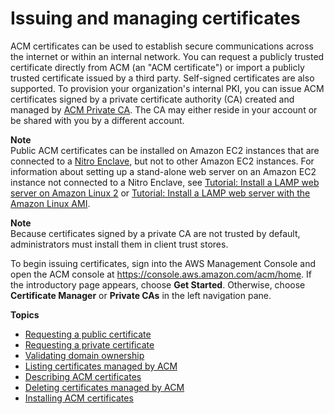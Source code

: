 # Issuing and managing certificates<a name="gs"></a>

ACM certificates can be used to establish secure communications across the internet or within an internal network\. You can request a publicly trusted certificate directly from ACM \(an "ACM certificate"\) or import a publicly trusted certificate issued by a third party\. Self\-signed certificates are also supported\. To provision your organization's internal PKI, you can issue ACM certificates signed by a private certificate authority \(CA\) created and managed by [ACM Private CA](https://docs.aws.amazon.com/acm-pca/latest/userguide/PcaWelcome.html)\. The CA may either reside in your account or be shared with you by a different account\. 

**Note**  
Public ACM certificates can be installed on Amazon EC2 instances that are connected to a [Nitro Enclave](acm-services.md#acm-nitro-enclave), but not to other Amazon EC2 instances\. For information about setting up a stand\-alone web server on an Amazon EC2 instance not connected to a Nitro Enclave, see [Tutorial: Install a LAMP web server on Amazon Linux 2](https://docs.aws.amazon.com/AWSEC2/latest/UserGuide/ec2-lamp-amazon-linux-2.html) or [Tutorial: Install a LAMP web server with the Amazon Linux AMI](https://docs.aws.amazon.com/AWSEC2/latest/UserGuide/install-LAMP.html)\.

**Note**  
Because certificates signed by a private CA are not trusted by default, administrators must install them in client trust stores\.

To begin issuing certificates, sign into the AWS Management Console and open the ACM console at [https://console\.aws\.amazon\.com/acm/home](https://console.aws.amazon.com/acm/home)\. If the introductory page appears, choose **Get Started**\. Otherwise, choose **Certificate Manager** or **Private CAs** in the left navigation pane\. 

**Topics**
+ [Requesting a public certificate](gs-acm-request-public.md)
+ [Requesting a private certificate](gs-acm-request-private.md)
+ [Validating domain ownership](domain-ownership-validation.md)
+ [Listing certificates managed by ACM](gs-acm-list.md)
+ [Describing ACM certificates](gs-acm-describe.md)
+ [Deleting certificates managed by ACM](gs-acm-delete.md)
+ [Installing ACM certificates](gs-acm-install.md)